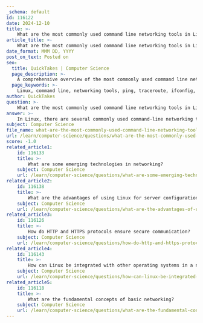 ```yaml
---
_schema: default
id: 116122
date: 2024-12-10
title: >-
    What are the most commonly used command line networking tools in Linux?
article_title: >-
    What are the most commonly used command line networking tools in Linux?
date_format: MMM DD, YYYY
post_on_text: Posted on
seo:
  title: QuickTakes | Computer Science
  page_description: >-
    A comprehensive overview of the most commonly used command line networking tools in Linux, outlining their functions and importance for network management and troubleshooting.
  page_keywords: >-
    Linux, command line, networking tools, ping, traceroute, ifconfig, netstat, dig, nslookup, curl, bwm-ng, ethtool, tcpdump, iwconfig, route
author: QuickTakes
question: >-
    What are the most commonly used command line networking tools in Linux?
answer: >-
    In Linux, there are several commonly used command-line networking tools that are essential for network management, troubleshooting, and debugging. Here’s a list of some of the most important tools:\n\n1. **ping**: This tool is used to check the connectivity between the host and a destination server. It sends ICMP echo request packets and waits for a reply, making it a fundamental tool for diagnosing network issues.\n\n2. **traceroute**: This command traces the path that packets take to reach a destination. It helps identify where delays or failures occur in the network.\n\n3. **ifconfig**: This utility is used to configure network interfaces. It allows users to initialize interfaces, assign IP addresses, and enable or disable interfaces as needed.\n\n4. **netstat**: This command provides information about network connections, routing tables, interface statistics, and more. It is useful for monitoring network performance and diagnosing issues.\n\n5. **dig**: The Domain Information Groper (dig) is a DNS lookup tool that queries DNS servers for information about domain names, including IP addresses and other DNS records.\n\n6. **nslookup**: Similar to dig, nslookup is used to query DNS to obtain domain name or IP address mapping. It can be helpful for troubleshooting DNS issues.\n\n7. **curl**: This command-line tool is used for transferring data with URLs. It supports various protocols and is often used for testing APIs and downloading files.\n\n8. **bwm-ng**: A simple console-based bandwidth monitor that provides real-time statistics on network and disk I/O.\n\n9. **ethtool**: This utility is used to display and modify network interface controller (NIC) parameters. It can help diagnose Ethernet devices and upgrade firmware.\n\n10. **tcpdump**: A powerful command-line packet analyzer that allows users to capture and analyze network traffic in real-time.\n\n11. **iwconfig**: This command is used for configuring wireless network interfaces, allowing users to set parameters such as SSID and frequency.\n\n12. **route**: This command is used to view and manipulate the IP routing table, which is essential for managing how packets are routed through the network.\n\nThese tools are integral to managing and troubleshooting networks in Linux environments, providing system administrators and users with the capabilities needed to ensure network reliability and performance.
subject: Computer Science
file_name: what-are-the-most-commonly-used-command-line-networking-tools-in-linux.md
url: /learn/computer-science/questions/what-are-the-most-commonly-used-command-line-networking-tools-in-linux
score: -1.0
related_article1:
    id: 116133
    title: >-
        What are some emerging technologies in networking?
    subject: Computer Science
    url: /learn/computer-science/questions/what-are-some-emerging-technologies-in-networking
related_article2:
    id: 116138
    title: >-
        What are the advantages of using Linux for server configuration?
    subject: Computer Science
    url: /learn/computer-science/questions/what-are-the-advantages-of-using-linux-for-server-configuration
related_article3:
    id: 116126
    title: >-
        How do HTTP and HTTPS protocols ensure secure communication?
    subject: Computer Science
    url: /learn/computer-science/questions/how-do-http-and-https-protocols-ensure-secure-communication
related_article4:
    id: 116143
    title: >-
        How can Linux be integrated with other operating systems in a network?
    subject: Computer Science
    url: /learn/computer-science/questions/how-can-linux-be-integrated-with-other-operating-systems-in-a-network
related_article5:
    id: 116118
    title: >-
        What are the fundamental concepts of basic networking?
    subject: Computer Science
    url: /learn/computer-science/questions/what-are-the-fundamental-concepts-of-basic-networking
---
```


&nbsp;